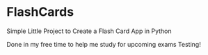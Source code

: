 # FlashCards
Simple Little Project to Create a Flash Card App in Python

Done in my free time to help me study for upcoming exams
Testing!
